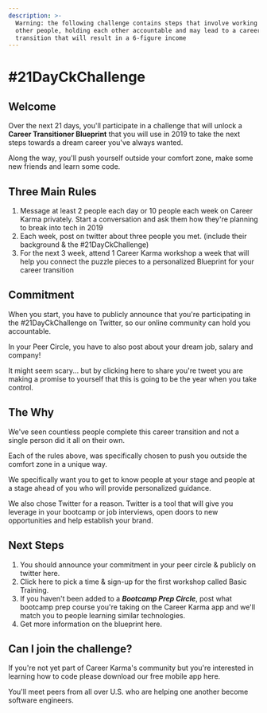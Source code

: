 ```yaml
---
description: >-
  Warning: the following challenge contains steps that involve working with
  other people, holding each other accountable and may lead to a career
  transition that will result in a 6-figure income
---
```


# \#21DayCkChallenge

## Welcome

Over the next 21 days, you'll participate in a challenge that will unlock a **Career Transitioner Blueprint** that you will use in 2019 to take the next steps towards a dream career you've always wanted.

Along the way, you'll push yourself outside your comfort zone, make some new friends and learn some code. 

## Three Main Rules 

1. Message at least 2 people each day or 10 people each week on Career Karma privately. Start a conversation and ask them how they're planning to break into tech in 2019 
2. Each week, post on twitter about three people you met. \(include their background & the \#21DayCkChallenge\)
3. For the next 3 week, attend 1 Career Karma workshop a week that will help you connect the puzzle pieces to a personalized Blueprint for your career transition

## Commitment

When you start, you have to publicly announce that you're participating in the \#21DayCkChallenge on Twitter, so our online community can hold you accountable. 

In your Peer Circle, you have to also post about your dream job, salary and company!

It might seem scary... but by clicking here to share you're tweet you are making a promise to yourself that this is going to be the year when you take control.

##  The Why

We've seen countless people complete this career transition and not a single person did it all on their own.

Each of the rules above, was specifically chosen to push you outside the comfort zone in a unique way. 

We specifically want you to get to know people at your stage and people at a stage ahead of you who will provide personalized guidance. 

We also chose Twitter for a reason. Twitter is a tool that will give you leverage in your bootcamp or job interviews, open doors to new opportunities and help establish your brand.

## Next Steps 

1. You should announce your commitment in your peer circle & publicly on twitter here. 
2. Click here to pick a time & sign-up for the first workshop called Basic Training. 
3. If you haven't been added to a _**Bootcamp Prep Circle**_, post what bootcamp prep course you're taking on the Career Karma app and we'll match you to people learning similar technologies. 
4. Get more information on the blueprint here. 

## **Can I join the challenge?**

If you're not yet part of Career Karma's community but you're interested in learning how to code please download our free mobile app here. 

You'll meet peers from all over U.S. who are helping one another become software engineers. 

